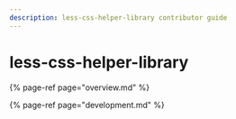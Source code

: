 ```yaml
---
description: less-css-helper-library contributor guide
---
```


# less-css-helper-library

{% page-ref page="overview.md" %}

{% page-ref page="development.md" %}

